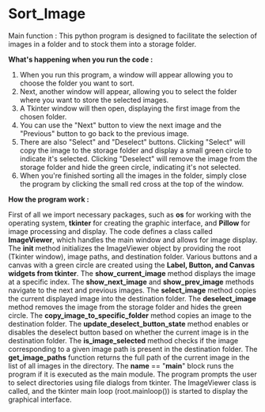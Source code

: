 # Sort_Image
Main function : This python program is designed to facilitate the selection of images in a folder and to stock them into a storage folder.

**What's happening when you run the code :** 
1. When you run this program, a window will appear allowing you to choose the folder you want to sort.
2. Next, another window will appear, allowing you to select the folder where you want to store the selected images.
3. A Tkinter window will then open, displaying the first image from the chosen folder.
4. You can use the "Next" button to view the next image and the "Previous" button to go back to the previous image.
5. There are also "Select" and "Deselect" buttons. Clicking "Select" will copy the image to the storage folder and display a small green circle to indicate it's selected. Clicking "Deselect" will remove the image from the storage folder and hide the green circle, indicating it's not selected.
6. When you're finished sorting all the images in the folder, simply close the program by clicking the small red cross at the top of the window.

**How the program work :**

First of all we import necessary packages, such as **os** for working with the operating system, **tkinter** for creating the graphic interface, and **Pillow** for image processing and display.
The code defines a class called **ImageViewer**, which handles the main window and allows for image display.
The __init__ method initializes the ImageViewer object by providing the root (Tkinter window), image paths, and destination folder.
Various buttons and a canvas with a green circle are created using the **Label, Button, and Canvas widgets from tkinter**.
The **show_current_image** method displays the image at a specific index.
The **show_next_image** and **show_prev_image** methods navigate to the next and previous images.
The **select_image** method copies the current displayed image into the destination folder.
The **deselect_image** method removes the image from the storage folder and hides the green circle.
The **copy_image_to_specific_folder** method copies an image to the destination folder.
The **update_deselect_button_state** method enables or disables the deselect button based on whether the current image is in the destination folder.
The **is_image_selected** method checks if the image corresponding to a given image path is present in the destination folder.
The **get_image_paths** function returns the full path of the current image in the list of all images in the directory.
The __name__ == "__main__" block runs the program if it is executed as the main module.
The program prompts the user to select directories using file dialogs from tkinter.
The ImageViewer class is called, and the tkinter main loop (root.mainloop()) is started to display the graphical interface.
